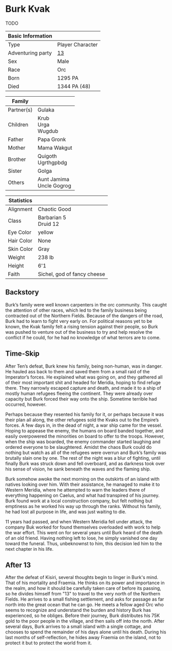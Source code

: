 # Burk Kvak

TODO

| Basic Information | |
| - | - |
| Type | Player Character |
| Adventuring party | [13](13.md) |
| Sex | Male |
| Race | Orc |
| Born | 1295 PA |
| Died | 1344 PA (48) |

| Family | |
| - | - |
| Partner(s) | Gulaka |
| Children | Krub<br>Urga<br>Wugdub |
| Father | Papa Gronk |
| Mother | Mama Wakgut|
| Brother | Quigoth<br>Ugrthgpbdg |
| Sister | Golga |
| Others | Aunt Jamima<br>Uncle Gogrog |

| Statistics | |
| - | - |
| Alignment | Chaotic Good |
| Class | Barbarian 5<br>Druid 12 |
| Eye Color | yellow |
| Hair Color | None |
| Skin Color | Gray |
| Weight | 238 lb |
| Height | 6'1 |
| Faith | Sichel, god of fancy cheese |

## Backstory

Burk’s family were well known carpenters in the orc community. This caught the attention of other races, which led to the family business being contracted out of the Northern Fields. Because of the dangers of the road, Burk had to learn to fight very early on. For political reasons yet to be known, the Kvak family felt a rising tension against their people, so Burk was pushed to venture out of the business to try and help resolve the conflict if he could, for he had no knowledge of what terrors are to come.

## Time-Skip

After Ten’s defeat, Burk knew his family, being non-human, was in danger. He hauled ass back to them and saved them from a small raid of the Imperator’s forces. He explained what was going on, and they gathered all of their most important shit and headed for Meridia, hoping to find refuge there. They narrowly escaped capture and death, and made it to a ship of mostly human refugees fleeing the continent. They were already over capacity but Burk forced their way onto the ship. Sometime terrible had occurred, however.

Perhaps because they resented his family for it, or perhaps because it was their plan all along, the other refugees sold the Kvaks out to the Empire’s forces. A few days in, in the dead of night, a war ship came for the vessel. Hoping to appease the enemy, the humans on board banded together, and easily overpowered the minorities on board to offer to the troops. However, when the ship was boarded, the enemy commander started laughing and ordered everyone to be slaughtered. Amidst the chaos Burk could do nothing but watch as all of the refugees were overrun and Burk’s family was brutally slain one by one. The rest of the night was a blur of fighting, until finally Burk was struck down and fell overboard, and as darkness took over his sense of vision, he sank beneath the waves and the flaming ship.

Burk somehow awoke the next morning on the outskirts of an island with natives looking over him. With their assistance, he managed to make it to Western Meridia, where he attempted to warn the leaders there of everything happening on Caelus, and what had transpired of his journey. Burk found work at a local construction company, but felt nothing but emptiness as he worked his way up through the ranks. Without his family, he had lost all purpose in life, and was just waiting to die.

11 years had passed, and when Western Meridia fell under attack, the company Buk worked for found themselves overloaded with work to help the war effort. This went on for several years until Burk heard of the death of an old friend. Having nothing left to lose, he simply vanished one day toward the funeral. Thus, unbeknownst to him, this decision led him to the next chapter in his life.

## After 13

After the defeat of Kisiri, several thoughts begin to linger in Burk's mind. That of his mortality and Fraemia. He thinks on its power and importance in the realm, and how it should be carefully taken care of before its passing, so he divides himself from "13" to travel to the very north of the Northern Fields. He arrives to a small fishing settlement, and asks for passage as far north into the great ocean that he can go. He meets a fellow aged Orc who seems to recognize and understand the burden and history Burk has experienced, so he obliges. Before their journey, Burk distributes his 75K gold to the poor people in the village, and then sails off into the north. After several days, Burk arrives to a small island with a single cottage, and chooses to spend the remainder of his days alone until his death. During his last months of self-reflection, he hides away Fraemia on the island, not to protect it but to protect the world from it.
